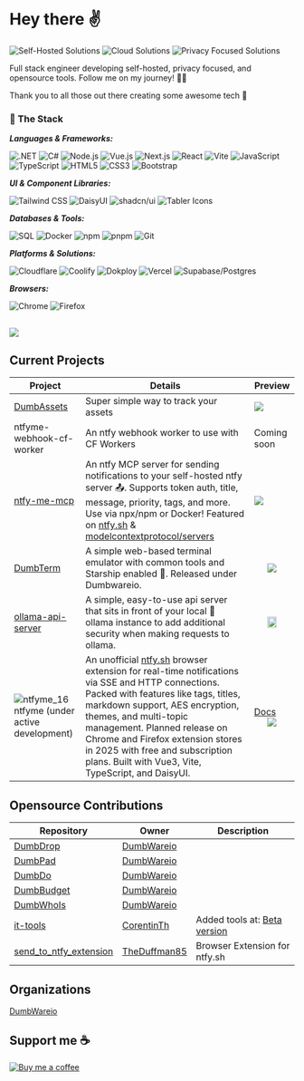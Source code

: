 # Hey there ✌️ 
![Self-Hosted Solutions](https://img.shields.io/badge/Solutions-Self--Hosted-darkgreen)
![Cloud Solutions](https://img.shields.io/badge/Solutions-Cloud-blue)
![Privacy Focused Solutions](https://img.shields.io/badge/Solutions-Privacy%20Focused-purple)

Full stack engineer developing self-hosted, privacy focused, and opensource tools. Follow me on my journey! 🙌🏼

Thank you to all those out there creating some awesome tech 💯


### 🚀 The Stack

***Languages & Frameworks:***

![.NET](https://img.shields.io/badge/Backend-.NET-512BD4?style=flat&logo=.net&logoColor=white)
![C#](https://img.shields.io/badge/Language-C%23-239120?style=flat&logo=c-sharp&logoColor=white)
![Node.js](https://img.shields.io/badge/Runtime-Node.js-339933?style=flat&logo=nodedotjs&logoColor=white)
![Vue.js](https://img.shields.io/badge/Framework-Vue.js-4FC08D?style=flat&logo=vuedotjs&logoColor=white)
![Next.js](https://img.shields.io/badge/Framework-Nextjs-000000?style=flat&logo=nextdotjs&logoColor=white)
![React](https://img.shields.io/badge/Framework-React-61DAFB?style=flat&logo=react&logoColor=white)
![Vite](https://img.shields.io/badge/BuildTool-Vite-646CFF?style=flat&logo=vite&logoColor=white)
![JavaScript](https://img.shields.io/badge/Language-JavaScript-F7DF1E?style=flat&logo=javascript&logoColor=black)
![TypeScript](https://img.shields.io/badge/Language-TypeScript-3178C6?style=flat&logo=typescript&logoColor=white)
![HTML5](https://img.shields.io/badge/Language-HTML5-E34F26?style=flat&logo=html5&logoColor=white)
![CSS3](https://img.shields.io/badge/Language-CSS3-1572B6?style=flat&logo=css3&logoColor=white)
![Bootstrap](https://img.shields.io/badge/Framework-Bootstrap-7952B3?style=flat&logo=bootstrap&logoColor=white)

***UI & Component Libraries:***

![Tailwind CSS](https://img.shields.io/badge/Tailwind_CSS-06B6D4?style=flat&logo=tailwindcss&logoColor=white)
![DaisyUI](https://img.shields.io/badge/DaisyUI-5604E6?style=flat&logo=daisyui&logoColor=white)
![shadcn/ui](https://img.shields.io/badge/shadcn%2Fui-000000?style=flat&logo=shadcnui&logoColor=white)
![Tabler Icons](https://img.shields.io/badge/Icons-Tabler_Icons-206BC4?style=flat&logo=tablericons&logoColor=white)

***Databases & Tools:***

![SQL](https://img.shields.io/badge/Database-SQL-4479A1?style=flat&logo=sql&logoColor=white)
![Docker](https://img.shields.io/badge/Containerization-docker-2496ED?style=flat&logo=docker&logoColor=white)
![npm](https://img.shields.io/badge/PackageMgr-npm-CB3837?style=flat&logo=npm&logoColor=white)
![pnpm](https://img.shields.io/badge/PackageMgr-pnpm-F69220?style=flat&logo=pnpm&logoColor=white)
![Git](https://img.shields.io/badge/VersionControl-Git-F05032?style=flat&logo=git&logoColor=white)

***Platforms & Solutions:***

![Cloudflare](https://img.shields.io/badge/Platform-Cloudflare-F38020?style=flat&logo=cloudflare&logoColor=white)
![Coolify](https://img.shields.io/badge/Self--Hosting-Coolify-2C5234?style=flat&logo=docker&logoColor=white)
![Dokploy](https://img.shields.io/badge/Self--Hosting-Dokploy-007ACC?style=flat&logo=docker&logoColor=white)
![Vercel](https://img.shields.io/badge/Platform-Vercel-000000?style=flat&logo=vercel&logoColor=white)
![Supabase/Postgres](https://img.shields.io/badge/Database-Supabase%2FPostgres-3ECF8E?style=flat&logo=supabase&logoColor=white)

***Browsers:***

![Chrome](https://img.shields.io/badge/Browser-Chrome-4285F4?style=flat&logo=googlechrome&logoColor=white)
![Firefox](https://img.shields.io/badge/Browser-Firefox-FF7139?style=flat&logo=firefox&logoColor=white)

![](https://komarev.com/ghpvc/?username=gitmotion&abbreviated=true&style=for-the-badge)
---

## Current Projects

| Project       | Details                                                                                       | Preview                                                                                                                           |
|---------------|-----------------------------------------------------------------------------------------------|-----------------------------------------------------------------------------------------------------------------------------------|
| [DumbAssets](https://github.com/DumbWareio/DumbAssets) | Super simple way to track your assets | <img src="https://github.com/user-attachments/assets/4c90541b-fb7d-44ac-bacb-064422abd529" />  |
| ntfyme-webhook-cf-worker | An ntfy webhook worker to use with CF Workers | Coming soon  |
| [ntfy-me-mcp](https://github.com/gitmotion/ntfy-me-mcp) | An ntfy MCP server for sending notifications to your self-hosted ntfy server 📤. Supports token auth, title, message, priority, tags, and more. Use via npx/npm or Docker! Featured on [ntfy.sh](https://docs.ntfy.sh/integrations/) & [modelcontextprotocol/servers](https://github.com/modelcontextprotocol/servers)  | <a href="https://glama.ai/mcp/servers/@gitmotion/ntfy-me-mcp"><img src="https://glama.ai/mcp/servers/@gitmotion/ntfy-me-mcp/badge" /></a>  |
| [DumbTerm](https://github.com/dumbwareio/DumbTerm) | A simple web-based terminal emulator with common tools and Starship enabled 🚀. Released under Dumbwareio.                | <div align="center"><img src="https://github.com/user-attachments/assets/d7847f80-a8fc-428c-9515-2c299ebd8f67" /></div>           |
| [ollama-api-server](https://github.com/gitmotion/ollama-api-server) | A simple, easy-to-use api server that sits in front of your local 🦙 ollama instance to add additional security when making requests to ollama. | <div align="center"><img src="https://github.com/user-attachments/assets/2840746e-9ea0-4f92-bcee-39115c5990ab" width=50% /></div> |
| ![ntfyme_16](https://github.com/user-attachments/assets/2e7d3239-2d0a-4919-a5c5-8b2790886fd5) ntfyme (under active development) | An unofficial [ntfy.sh](https://github.com/binwiederhier/ntfy) browser extension for real-time notifications via SSE and HTTP connections. Packed with features like tags, titles, markdown support, AES encryption, themes, and multi-topic management. Planned release on Chrome and Firefox extension stores in 2025 with free and subscription plans. Built with Vue3, Vite, TypeScript, and DaisyUI. | [Docs](https://ntfyme-pro.vercel.app/docs)<br><div id="ntfymeHeader" align="center"><img src="https://github.com/user-attachments/assets/e87e7b57-83bd-4d9a-bc2e-9a9b3395e22d" /></div> |

## Opensource Contributions

| Repository                                                   | Owner                                                      | Description                         |
|--------------------------------------------------------------|-----------------------------------------------------------|--------------------------------------|
| [DumbDrop](https://github.com/DumbWareio/DumbDrop)           | [DumbWareio](https://github.com/DumbWareio)               |                                      |
| [DumbPad](https://github.com/DumbWareio/DumbPad)             | [DumbWareio](https://github.com/DumbWareio)               |                                      |
| [DumbDo](https://github.com/DumbWareio/DumbDo)               | [DumbWareio](https://github.com/DumbWareio)               |                                      |
| [DumbBudget](https://github.com/DumbWareio/DumbBudget)       | [DumbWareio](https://github.com/DumbWareio)               |                                      |
| [DumbWhoIs](https://github.com/DumbWareio/DumbWhoIs)         | [DumbWareio](https://github.com/DumbWareio)               |                                      |
| [it-tools](https://github.com/gitmotion/it-tools)            | [CorentinTh](https://github.com/CorentinTh)               | Added tools at: [Beta version](https://gitmotion-it-tools-beta.vercel.app/) |
| [send_to_ntfy_extension](https://github.com/gitmotion/send_to_ntfy_extension) | [TheDuffman85](https://github.com/TheDuffman85)           | Browser Extension for ntfy.sh |

## Organizations
[DumbWareio](https://github.com/DumbWareio)

## Support me ☕
<a href="https://www.buymeacoffee.com/gitmotion" target="_blank" rel="noopener noreferrer">
  <img src="https://www.buymeacoffee.com/assets/img/custom_images/yellow_img.png" alt="Buy me a coffee" />
</a>
